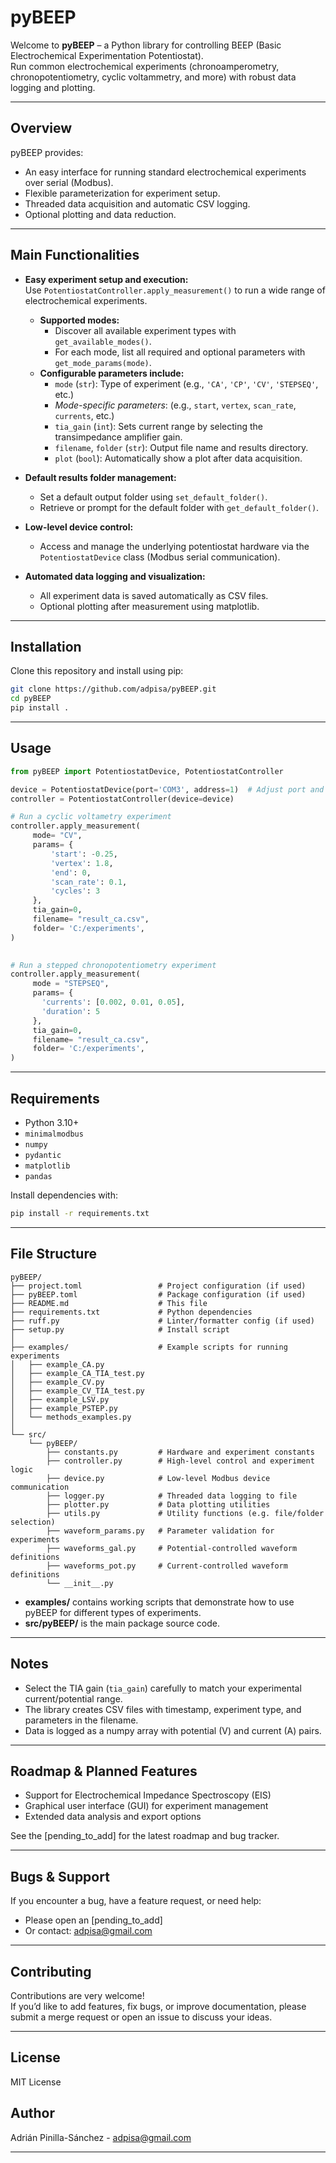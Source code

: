 # pyBEEP


Welcome to **pyBEEP** – a Python library for controlling BEEP (Basic Electrochemical Experimentation Potentiostat).  
Run common electrochemical experiments (chronoamperometry, chronopotentiometry, cyclic voltammetry, and more) with robust data logging and plotting.

---

## Overview

pyBEEP provides:
- An easy interface for running standard electrochemical experiments over serial (Modbus).
- Flexible parameterization for experiment setup.
- Threaded data acquisition and automatic CSV logging.
- Optional plotting and data reduction.

---

## Main Functionalities

- **Easy experiment setup and execution:**  
  Use `PotentiostatController.apply_measurement()` to run a wide range of electrochemical experiments.
  - **Supported modes:**  
    - Discover all available experiment types with `get_available_modes()`.
    - For each mode, list all required and optional parameters with `get_mode_params(mode)`.
  - **Configurable parameters include:**  
    - `mode` (`str`): Type of experiment (e.g., `'CA'`, `'CP'`, `'CV'`, `'STEPSEQ'`, etc.)
    - *Mode-specific parameters*: (e.g., `start`, `vertex`, `scan_rate`, `currents`, etc.)
    - `tia_gain` (`int`): Sets current range by selecting the transimpedance amplifier gain.
    - `filename`, `folder` (`str`): Output file name and results directory.
    - `plot` (`bool`): Automatically show a plot after data acquisition.
- **Default results folder management:**  
  - Set a default output folder using `set_default_folder()`.
  - Retrieve or prompt for the default folder with `get_default_folder()`.

- **Low-level device control:**  
  - Access and manage the underlying potentiostat hardware via the `PotentiostatDevice` class (Modbus serial communication).

- **Automated data logging and visualization:**  
  - All experiment data is saved automatically as CSV files.
  - Optional plotting after measurement using matplotlib.

---

## Installation

Clone this repository and install using pip:

```bash
git clone https://github.com/adpisa/pyBEEP.git
cd pyBEEP
pip install .
```

---

## Usage

```python
from pyBEEP import PotentiostatDevice, PotentiostatController

device = PotentiostatDevice(port='COM3', address=1)  # Adjust port and address as needed
controller = PotentiostatController(device=device)

# Run a cyclic voltametry experiment
controller.apply_measurement(
     mode= "CV",
     params= {
         'start': -0.25,
         'vertex': 1.8,
         'end': 0,
         'scan_rate': 0.1,
         'cycles': 3
     },
     tia_gain=0,
     filename= "result_ca.csv",
     folder= 'C:/experiments',
)
        

# Run a stepped chronopotentiometry experiment
controller.apply_measurement(
     mode = "STEPSEQ",
     params= {
       'currents': [0.002, 0.01, 0.05],
       'duration': 5
     },
     tia_gain=0,
     filename= "result_ca.csv",
     folder= 'C:/experiments',
)
```

---

## Requirements

- Python 3.10+
- `minimalmodbus`
- `numpy`
- `pydantic`
- `matplotlib`
- `pandas`


Install dependencies with:

```bash
pip install -r requirements.txt
```

---

## File Structure

```
pyBEEP/
├── project.toml                 # Project configuration (if used)
├── pyBEEP.toml                  # Package configuration (if used)
├── README.md                    # This file
├── requirements.txt             # Python dependencies
├── ruff.py                      # Linter/formatter config (if used)
├── setup.py                     # Install script
│
├── examples/                    # Example scripts for running experiments
│   ├── example_CA.py
│   ├── example_CA_TIA_test.py
│   ├── example_CV.py
│   ├── example_CV_TIA_test.py
│   ├── example_LSV.py
│   ├── example_PSTEP.py
│   └── methods_examples.py
│
└── src/
    └── pyBEEP/
        ├── constants.py         # Hardware and experiment constants
        ├── controller.py        # High-level control and experiment logic
        ├── device.py            # Low-level Modbus device communication
        ├── logger.py            # Threaded data logging to file
        ├── plotter.py           # Data plotting utilities
        ├── utils.py             # Utility functions (e.g. file/folder selection)
        ├── waveform_params.py   # Parameter validation for experiments
        ├── waveforms_gal.py     # Potential-controlled waveform definitions
        ├── waveforms_pot.py     # Current-controlled waveform definitions
        └── __init__.py
```

- **examples/** contains working scripts that demonstrate how to use pyBEEP for different types of experiments.  
- **src/pyBEEP/** is the main package source code.

---

## Notes

- Select the TIA gain (`tia_gain`) carefully to match your experimental current/potential range.
- The library creates CSV files with timestamp, experiment type, and parameters in the filename.
- Data is logged as a numpy array with potential (V) and current (A) pairs.

---

## Roadmap & Planned Features

- Support for Electrochemical Impedance Spectroscopy (EIS)
- Graphical user interface (GUI) for experiment management
- Extended data analysis and export options

See the [pending_to_add] for the latest roadmap and bug tracker.

---

## Bugs & Support

If you encounter a bug, have a feature request, or need help:
- Please open an  [pending_to_add]
- Or contact: adpisa@gmail.com

---

## Contributing

Contributions are very welcome!  
If you’d like to add features, fix bugs, or improve documentation, please submit a merge request or open an issue to discuss your ideas.

---
## License

MIT License

## Author

Adrián Pinilla-Sánchez - adpisa@gmail.com

---